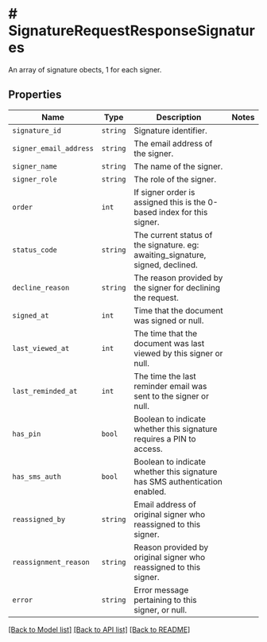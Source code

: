 # # SignatureRequestResponseSignatures

An array of signature obects, 1 for each signer.

## Properties

Name | Type | Description | Notes
------------ | ------------- | ------------- | -------------
| `signature_id` | ```string``` |  Signature identifier.  |  |
| `signer_email_address` | ```string``` |  The email address of the signer.  |  |
| `signer_name` | ```string``` |  The name of the signer.  |  |
| `signer_role` | ```string``` |  The role of the signer.  |  |
| `order` | ```int``` |  If signer order is assigned this is the 0-based index for this signer.  |  |
| `status_code` | ```string``` |  The current status of the signature. eg: awaiting_signature, signed, declined.  |  |
| `decline_reason` | ```string``` |  The reason provided by the signer for declining the request.  |  |
| `signed_at` | ```int``` |  Time that the document was signed or null.  |  |
| `last_viewed_at` | ```int``` |  The time that the document was last viewed by this signer or null.  |  |
| `last_reminded_at` | ```int``` |  The time the last reminder email was sent to the signer or null.  |  |
| `has_pin` | ```bool``` |  Boolean to indicate whether this signature requires a PIN to access.  |  |
| `has_sms_auth` | ```bool``` |  Boolean to indicate whether this signature has SMS authentication enabled.  |  |
| `reassigned_by` | ```string``` |  Email address of original signer who reassigned to this signer.  |  |
| `reassignment_reason` | ```string``` |  Reason provided by original signer who reassigned to this signer.  |  |
| `error` | ```string``` |  Error message pertaining to this signer, or null.  |  |

[[Back to Model list]](../../README.md#models) [[Back to API list]](../../README.md#endpoints) [[Back to README]](../../README.md)

